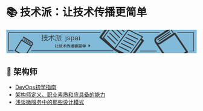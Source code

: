 # 📚 技术派：让技术传播更简单
![banner](../assets/rameo/jspai.jpg)

## 📝 架构师
- [DevOps初学指南](/Architect/DevOps初学指南.md)
- [架构师定义、职业素质和应具备的能力](/Architect/架构师定义、职业素质和应具备的能力.md)
- [浅谈微服务中的那些设计模式](/Architect/浅谈微服务中的那些设计模式.md)

